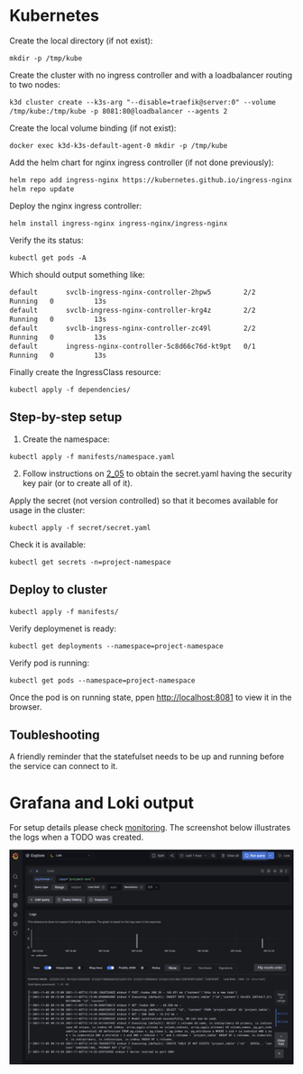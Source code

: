 # Kubernetes
Create the local directory (if not exist):
```
mkdir -p /tmp/kube
```
Create the cluster with no ingress controller and with a loadbalancer routing to two nodes:
```
k3d cluster create --k3s-arg "--disable=traefik@server:0" --volume /tmp/kube:/tmp/kube -p 8081:80@loadbalancer --agents 2
```
Create the local volume binding (if not exist):
```
docker exec k3d-k3s-default-agent-0 mkdir -p /tmp/kube
```
Add the helm chart for nginx ingress controller (if not done previously):
```
helm repo add ingress-nginx https://kubernetes.github.io/ingress-nginx
helm repo update
```
Deploy the nginx ingress controller:
```
helm install ingress-nginx ingress-nginx/ingress-nginx
```
Verify the its status:
```
kubectl get pods -A
```
Which should output something like:
```
default       svclb-ingress-nginx-controller-2hpw5        2/2     Running   0          13s
default       svclb-ingress-nginx-controller-krg4z        2/2     Running   0          13s
default       svclb-ingress-nginx-controller-zc49l        2/2     Running   0          13s
default       ingress-nginx-controller-5c8d66c76d-kt9pt   0/1     Running   0          13s
```
Finally create the IngressClass resource:
```
kubectl apply -f dependencies/
```
##  Step-by-step setup
1. Create the namespace:
```
kubectl apply -f manifests/namespace.yaml
```
2. Follow instructions on [2_05](../2_05) to obtain the secret.yaml having the security key pair (or to create all of it).

Apply the secret (not version controlled) so that it becomes available for usage in the cluster:
```
kubectl apply -f secret/secret.yaml
```
Check it is available:
```
kubectl get secrets -n=project-namespace
```
## Deploy to cluster
```
kubectl apply -f manifests/
```
Verify deploymenet is ready:
```
kubectl get deployments --namespace=project-namespace
```
Verify pod is running:
```
kubectl get pods --namespace=project-namespace
```
Once the pod is on running state, ppen [http://localhost:8081](http://localhost:8081) to view it in the browser.
## Toubleshooting
A friendly reminder that the statefulset needs to be up and running before the service can connect to it.
# Grafana and Loki output
For setup details please check [monitoring](./monitoring).
The screenshot below illustrates the logs when a TODO was created.

![log](./monitoring/2_10.png)